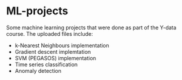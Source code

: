 # ML-projects
Some machine learning projects that were done as part of the Y-data course.
The uploaded files include:
* k-Nearest Neighbours implementation
* Gradient descent implemtation
* SVM (PEGASOS) implementation
* Time series classification
* Anomaly detection

